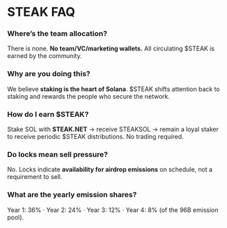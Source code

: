 # STEAK FAQ

### Where’s the team allocation?
There is none. **No team/VC/marketing wallets.** All circulating $STEAK is earned by the community.

### Why are you doing this?
We believe **staking is the heart of Solana**. $STEAK shifts attention back to staking and rewards the people who secure the network.

### How do I earn $STEAK?
Stake SOL with **STEAK.NET** → receive STEAKSOL → remain a loyal staker to receive periodic $STEAK distributions. No trading required.

### Do locks mean sell pressure?
No. Locks indicate **availability for airdrop emissions** on schedule, not a requirement to sell.

### What are the yearly emission shares?
Year 1: 36% · Year 2: 24% · Year 3: 12% · Year 4: 8% (of the 96B emission pool).
